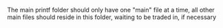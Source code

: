 
The main printf folder should only have one "main" file at a time, all other
main files should reside in this folder, waiting to be traded in, if 
necessary
